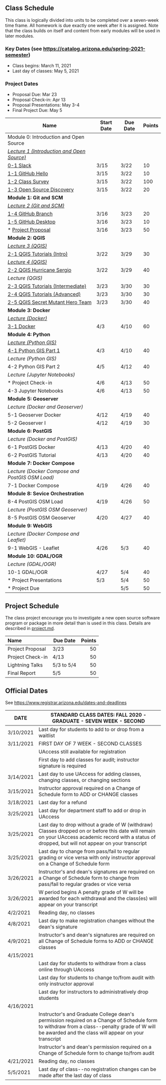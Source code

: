 
## Class Schedule

This class is logically divided into units to be completed over a seven-week time frame. All homework is due exactly one week after it is assigned. Note that the class builds on itself and content from early modules will be used in later modules.

### Key Dates (see https://catalog.arizona.edu/spring-2021-semester)
- Class begins: March 11, 2021
- Last day of classes:  May 5, 2021

### Project Dates
- Proposal Due: Mar 23
- Proposal Check-in: Apr 13
- Proposal Presentations: May 3-4
- Final Project Due: May 5

|  **Name** | **Start Date** | **Due Date** | **Points** |
| --- | --- | --- | --- |
|  Module 0: Introduction and Open Source |  |  |  |
|  _[Lecture 1 (Introduction and Open Source)](https://arizona.hosted.panopto.com/Panopto/Pages/Viewer.aspx?id=919a1d53-49a6-4882-b3ff-ace20037dba9)_ |  |  |  |
|  [0-1 Slack](https://classroom.github.com/a/Opx-gjRk) | 3/15 | 3/22 | 10 |
|  [1-1 GitHub Hello](https://classroom.github.com/a/mkuueFXg) | 3/15 | 3/22 | 10 |
|  [1-2 Class Survey](https://classroom.github.com/a/YDntsZrK) | 3/15 | 3/22 | 100 |
|  [1-3 Open Source Discovery](https://classroom.github.com/a/xIYhGgRH) | 3/15 | 3/22 | 20 |
|  **Module 1: Git and SCM** |  |  |  |
|  _[Lecture 2 (Git and SCM)](https://arizona.hosted.panopto.com/Panopto/Pages/Viewer.aspx?id=f1a13e1f-58c2-41c8-9551-ace200587df8)_ |  |  |  |
|  [1-4 GitHub Branch](https://classroom.github.com/a/ymd19aRA) | 3/16 | 3/23 | 20 |
|  [1-5 GitHub Desktop](https://classroom.github.com/a/WE6RYKjt) | 3/16 | 3/23 | 10 |
|  * [Project Proposal](https://classroom.github.com/a/-ubj04VP) | 3/16| 3/23 | 50 |
|  **Module 2: QGIS** |  |  |  |
|  _[Lecture 3 (QGIS)](https://arizona.hosted.panopto.com/Panopto/Pages/Viewer.aspx?id=4cb63b52-f69c-4503-9c9a-acf001718270)_ |  |  |  |
|  [2-1 QGIS Tutorials (Intro)](https://classroom.github.com/a/PnNH7GNI) | 3/22 | 3/29 | 30 |
|  _[Lecture 4 (QGIS)](https://arizona.hosted.panopto.com/Panopto/Pages/Viewer.aspx?id=5f45239c-2b66-4ec6-baea-acf1003fc8ec)_ |  |  |  |
|  [2-2 QGIS Hurricane Sergio](https://classroom.github.com/a/WgQJdCiQ) | 3/22 | 3/29 | 40 |
|  _Lecture (QGIS)_ |  |  |  |
|  [2-3 QGIS Tutorials (Intermediate)](https://classroom.github.com/a/9mQoOsqR) | 3/23 | 3/30 | 30 |
|  [2-4 QGIS Tutorials (Advanced)](https://classroom.github.com/a/n9YjJ8ek) | 3/23 | 3/30 | 30 |
|  [2-5 QGIS Secret Mutant Hero Team](https://classroom.github.com/a/EsVz7edL) | 3/23 | 3/30 | 40 |
|  **Module 3: Docker** |  |  |  |
|  _[Lecture (Docker)](https://arizona.hosted.panopto.com/Panopto/Pages/Viewer.aspx?id=68d6f0b5-800f-41b8-910e-acfd00866fa7)_ |  |  |  |
|  [3-1 Docker](https://classroom.github.com/a/58-Il0SS) | 4/3 | 4/10 | 60 |
|  **Module 4: Python** |  |  |  |
|  _[Lecture (Python GIS)](https://arizona.hosted.panopto.com/Panopto/Pages/Viewer.aspx?id=1c1fa177-a7dd-4504-9c17-ad0000519b0c)_ |  |  |  |
|  [4-1 Python GIS Part 1](https://classroom.github.com/a/K1ymquXP) | 4/3 | 4/10 | 40 |
|  _Lecture (Python GIS)_ |  |  |  |
|  4-2 Python GIS Part 2 | 4/5 | 4/12 | 40 |
|  _Lecture (Jupyter Notebooks)_ |  |  |  
|  * Project Check-in | 4/6 | 4/13 | 50 |
|  4-3 Jupyter Notebooks | 4/6 | 4/13 | 50 |
|  **Module 5: Geoserver** |  |  |  |
|  _Lecture (Docker and Geoserver)_ |  |  |  |
|  5-1 Geoserver Docker | 4/12 | 4/19 | 40 |
|  5-2 Geoserver I | 4/12 | 4/19 | 30 |
|  **Module 6: PostGIS** |  |  |  |
|  _Lecture (Docker and PostGIS)_ |  |  |  |
|  6-1 PostGIS Docker | 4/13 | 4/20 | 40 |
|  6-2 PostGIS Tutorial | 4/13 | 4/20 | 40 |
|  **Module 7: Docker Compose** |  |  |  |
|  _Lecture (Docker Compose and PostGIS OSM Load)_ |  |  |  |
|  7-1 Docker Compose | 4/19 | 4/26 | 40 |
|  **Module 8: Sevice Orchestration** |  |  |  |
|  8-4 PostGIS OSM Load | 4/19 | 4/26 | 50 |
|  _Lecture (PostGIS OSM Geoserver)_ |  |  |  |
|  8-5 PostGIS OSM Geoserver | 4/20 | 4/27 | 40 |
|  **Module 9: WebGIS** |  |  |  |
|  _Lecture (Docker Compose and Leaflet)_ |  |  |  |
|  9-1 WebGIS - Leaflet | 4/26 | 5/3 | 40 |
|  **Module 10: GDAL/OGR** |  |  |  |
|  _Lecture (GDAL/OGR)_ |  |  |  |
|  10-1 GDAL/OGR | 4/27 | 5/4 | 40 |
|  * Project Presentations | 5/3 | 5/4 | 50 |
|  * Project Due |  | 5/5 | 50 |


## Project Schedule
The class project encourage you to investigate a new open source software program or package in more detail than
is used in this class. Details are described in [project.md](project.md).

| Name | Due Date | Points |
| :--- | --- | ---: |
| Project Proposal | 3/23 |  50  |
| Project Check-in | 4/13 | 50  |
| Lightning Talks | 5/3 to 5/4 | 50  |
| Final Report | 5/5 | 50  |

## Official Dates
See https://www.registrar.arizona.edu/dates-and-deadlines

|  DATE | STANDARD CLASS DATES: FALL 2020 - GRADUATE - SEVEN WEEK - SECOND |
| --- | --- |
|  3/10/2021 | Last day for students to add to or drop from a waitlist |
|  3/11/2021 | FIRST DAY OF 7 WEEK - SECOND CLASSES |
|  | UAccess still available for registration |
|  | First day to add classes for audit; instructor signature is required |
|  3/14/2021 | Last day to use UAccess for adding classes, changing classes, or changing sections |
|  3/15/2021 | Instructor approval required on a Change of Schedule form to ADD or CHANGE classes |
|  3/18/2021 | Last day for a refund |
|  3/25/2021 | Last day for department staff to add or drop in UAccess |
|  3/25/2021 | Last day to drop without a grade of W (withdraw) Classes dropped on or before this date will remain on your UAccess academic record with a status of dropped, but will not appear on your transcript |
|  3/25/2021 | Last day to change from pass/fail to regular grading or vice versa with only instructor approval on a Change of Schedule form |
|  3/26/2021 | Instructor's and dean's signatures are required on a Change of Schedule form to change from pass/fail to regular grades or vice versa |
|  3/26/2021 | W period begins A penalty grade of W will be awarded for each withdrawal and the class(es) will appear on your transcript |
|  4/2/2021| Reading day, no classes |
|  4/8/2021| Last day to make registration changes without the dean's signature |
|  4/9/2021 | Instructor's and dean's signatures are required on all Change of Schedule forms to ADD or CHANGE classes |
|  4/15/2021 |  |
|  | Last day for students to withdraw from a class online through UAccess |
|  | Last day for students to change to/from audit with only instructor approval |
|  | Last day for instructors to administratively drop students |
|  4/16/2021 |  |
|  | Instructor's and Graduate College dean's permission required on a Change of Schedule form to withdraw from a class--penalty grade of W will be awarded and the class will appear on your transcript |
|  | Instructor's and dean's permission required on a Change of Schedule form to change to/from audit |
|  4/21/2021| Reading day, no classes |
|  5/5/2021 | Last day of class--no registration changes can be made after the last day of class |

